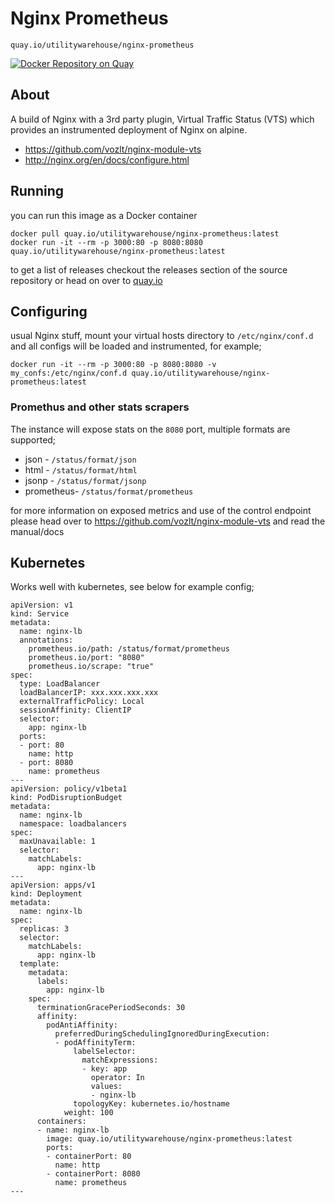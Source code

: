 # Nginx Prometheus 
`quay.io/utilitywarehouse/nginx-prometheus` 

[![Docker Repository on Quay](https://quay.io/repository/utilitywarehouse/nginx-prometheus/status "Docker Repository on Quay")](https://quay.io/repository/utilitywarehouse/nginx-prometheus)
## About
A build of Nginx with a 3rd party plugin, Virtual Traffic Status (VTS) which provides an instrumented deployment of Nginx on alpine.
* https://github.com/vozlt/nginx-module-vts
* http://nginx.org/en/docs/configure.html

## Running
you can run this image as a Docker container
```
docker pull quay.io/utilitywarehouse/nginx-prometheus:latest
docker run -it --rm -p 3000:80 -p 8080:8080 quay.io/utilitywarehouse/nginx-prometheus:latest
```

to get a list of releases checkout the releases section of the source repository or head on over to [quay.io](https://quay.io/repository/utilitywarehouse/nginx-prometheus?tab=tags)

## Configuring
usual Nginx stuff, mount your virtual hosts directory to `/etc/nginx/conf.d` and all configs will be loaded and instrumented, for example;
```
docker run -it --rm -p 3000:80 -p 8080:8080 -v my_confs:/etc/nginx/conf.d quay.io/utilitywarehouse/nginx-prometheus:latest
```

### Promethus and other stats scrapers
The instance will expose stats on the `8080` port, multiple formats are supported;
* json - `/status/format/json`
* html - `/status/format/html`
* jsonp - `/status/format/jsonp`
* prometheus- `/status/format/prometheus`

for more information on exposed metrics and use of the control endpoint please head over to https://github.com/vozlt/nginx-module-vts and read the manual/docs

## Kubernetes
Works well with kubernetes, see below for example config;
```
apiVersion: v1
kind: Service
metadata:
  name: nginx-lb
  annotations:
    prometheus.io/path: /status/format/prometheus
    prometheus.io/port: "8080"
    prometheus.io/scrape: "true"
spec:
  type: LoadBalancer
  loadBalancerIP: xxx.xxx.xxx.xxx
  externalTrafficPolicy: Local
  sessionAffinity: ClientIP
  selector:
    app: nginx-lb
  ports:
  - port: 80
    name: http
  - port: 8080
    name: prometheus
---
apiVersion: policy/v1beta1
kind: PodDisruptionBudget
metadata:
  name: nginx-lb
  namespace: loadbalancers
spec:
  maxUnavailable: 1
  selector:
    matchLabels:
      app: nginx-lb
---
apiVersion: apps/v1
kind: Deployment
metadata:
  name: nginx-lb
spec:
  replicas: 3
  selector:
    matchLabels:
      app: nginx-lb
  template:
    metadata:
      labels:
        app: nginx-lb
    spec:
      terminationGracePeriodSeconds: 30
      affinity:
        podAntiAffinity:
          preferredDuringSchedulingIgnoredDuringExecution:
          - podAffinityTerm:
              labelSelector:
                matchExpressions:
                - key: app
                  operator: In
                  values:
                  - nginx-lb
              topologyKey: kubernetes.io/hostname
            weight: 100
      containers:
      - name: nginx-lb
        image: quay.io/utilitywarehouse/nginx-prometheus:latest
        ports:
        - containerPort: 80
          name: http
        - containerPort: 8080
          name: prometheus
---
```
